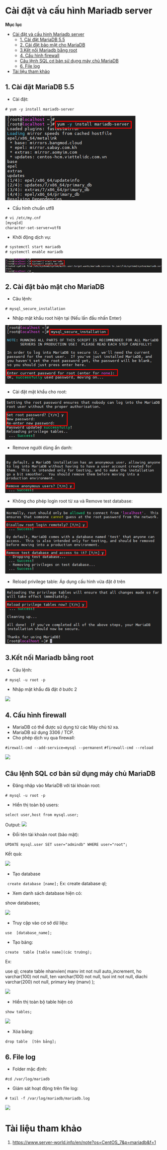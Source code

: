 # Cài đặt và cấu hình Mariadb server

**Mục lục**
- [Cài đặt và cấu hình Mariadb server](#cài-đặt-và-cấu-hình-mariadb-server)
  - [1. Cài đặt MariaDB 5.5](#1-cài-đặt-mariadb-55)
  - [2. Cài đặt bảo mật cho MariaDB](#2-cài-đặt-bảo-mật-cho-mariadb)
  - [3.Kết nối Mariadb bằng root](#3kết-nối-mariadb-bằng-root)
  - [4. Cấu hình firewall](#4-cấu-hình-firewall)
  - [Câu lệnh SQL cơ bản sử dụng máy chủ MariaDB](#câu-lệnh-sql-cơ-bản-sử-dụng-máy-chủ-mariadb)
  - [6. File log](#6-file-log)
- [Tài liệu tham khảo](#tài-liệu-tham-khảo)

## 1. Cài đặt MariaDB 5.5
- Cài đặt:

`# yum -y install mariadb-server`

![](image/install.png)

- Cấu hình chuẩn utf8

```
# vi /etc/my.cnf
[mysqld]
character-set-server=utf8
```

- Khởi động dịch vụ:

```
# systemctl start mariadb
# systemctl enable mariadb
```

![](image/start.png)

## 2. Cài đặt bảo mật cho MariaDB

- Câu lệnh:

``# mysql_secure_installation``

- Nhập mật khẩu root hiện tại (Nếu lần đầu nhấn Enter)

![](image/setting.png)

- Cài đặt mật khẩu cho root:

![](image/setroot.png)

- Remove người dùng ẩn danh:
  
![](image/xoanguoidungandanh.png)

- Không cho phép login root từ xa và Remove test database:

![](image/tuxa_xoatest.png)

- Reload privilege table: Áp dụng cấu hình vừa đặt ở trên

![](image/table.png)

## 3.Kết nối Mariadb bằng root
- Câu lệnh:

```# mysql -u root -p```
- Nhập mật khẩu đã đặt ở bước 2

![](../image/connect.png)



## 4. Cấu hình firewall
- MariaDB có thể được sử dụng từ các Máy chủ từ xa.
- MariaDB sử dụng 3306 / TCP.
- Cho phép dịch vụ qua firewall:

``#irewall-cmd --add-service=mysql --permanent``
``#firewall-cmd --reload``

![](image/firewall.png)

## Câu lệnh SQL cơ bản sử dụng máy chủ MariaDB
- Đăng nhập vào MariaDB với tài khoản root:

```# mysql -u root -p ```

- Hiển thị toàn bộ users:

```select user,host from mysql.user;```

Output:
![](image/showuser.png)

- Đổi tên tài khoản root (bảo mật):

 ```UPDATE mysql.user SET user="admindb" WHERE user="root"; ```

Kết quả:

![](image/admindb.png)

- Tạo database

``` create database [name];```
Ex: create database ql;

- Xem danh sách database hiện có:

 show databases; 

![](image/taodb.png)

- Truy cập vào cơ sở dữ liệu:

``` use  [database_name]; ```

- Tạo bảng:

```create  table [table name](các trường);```

Ex:

use ql;
 create table nhanvien(
  manv int not null auto_increment,
  ho varchar(100) not null,
  ten varchar(100) not null,
  tuoi int not null,
  diachi varchar(200) not null,
  primary key (manv)
  ); 

![](image/taobang.png)

- Hiển thị toàn bộ table hiện có

 ```show tables;``` 

![](image/showbang.png)

- Xóa bảng:

```drop table  [tên bảng];``` 

## 6. File log
- Folder mặc định:

```#cd /var/log/mariadb ```

- Giám sát hoạt động trên file log:

```# tail -f /var/log/mariadb/mariadb.log```

![](image/log.png)

# Tài liệu tham khảo
1. https://www.server-world.info/en/note?os=CentOS_7&p=mariadb&f=1